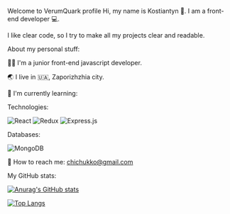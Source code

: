 Welcome to VerumQuark profile
Hi, my name is Kostiantyn 👋. I am a front-end developer 💻.

I like clear code, so I try to make all my projects clear and readable.

About my personal stuff:


👨‍🎓 I'm a junior front-end javascript developer.

🌏 I live in 🇺🇦, Zaporizhzhia city.

📖 I'm currently learning:

Technologies:

![React](https://img.shields.io/badge/react-%2320232a.svg?style=for-the-badge&logo=react&logoColor=%2361DAFB) ![Redux](https://img.shields.io/badge/redux-%23593d88.svg?style=for-the-badge&logo=redux&logoColor=white) ![Express.js](https://img.shields.io/badge/express.js-%23404d59.svg?style=for-the-badge&logo=express&logoColor=%2361DAFB)

Databases:

![MongoDB](https://img.shields.io/badge/MongoDB-%234ea94b.svg?style=for-the-badge&logo=mongodb&logoColor=white)

📧 How to reach me: chichukko@gmail.com

My GitHub stats:

[![Anurag's GitHub stats](https://github-readme-stats.vercel.app/api?username=VerumQuark&count_private=true&theme=tokyonight)](https://github.com/anuraghazra/github-readme-stats)

[![Top Langs](https://github-readme-stats.vercel.app/api/top-langs/?username=VerumQuark&layout=compact&theme=tokyonight)](https://github.com/anuraghazra/github-readme-stats)
<!--
**VerumQuark/VerumQuark** is a ✨ _special_ ✨ repository because its `README.md` (this file) appears on your GitHub profile.

Here are some ideas to get you started:

- 🔭 I’m currently working on ...
- 🌱 I’m currently learning ...
- 👯 I’m looking to collaborate on ...
- 🤔 I’m looking for help with ...
- 💬 Ask me about ...
- 📫 How to reach me: ...
- 😄 Pronouns: ...
- ⚡ Fun fact: ...
-->
